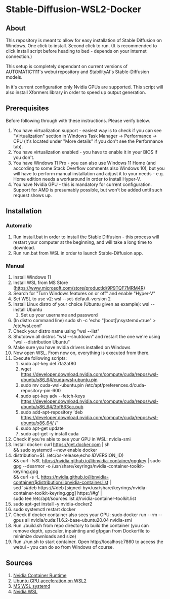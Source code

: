 # Stable-Diffusion-WSL2-Docker

## About

This repository is meant to allow for easy installation of Stable Diffusion on Windows. One click to install. Second click to run.
(It is recommended to click install script before heading to bed - depends on your internet connection.)

This setup is completely dependant on current versions of AUTOMATIC1111's webui repository and StabilityAI's Stable-Diffusion models.

In it's current configuration only Nvidia GPUs are supported. This script will also install Xformers library in order to speed up output generation.

## Prerequisites

Before following through with these instructions. Please verify below.

1. You have virtualization support - easiest way is to check if you can see "Virtualization" section in Windows Task Manager -> Performance -> CPU (it's located under "More details" if you don't see the Performance tab).
1. You have virtualization enabled - you have to enable it in your BIOS if you don't.
1. You have Windows 11 Pro - you can also use Windows 11 Home (and according to some Stack Overflow comments also Windows 10), but you will have to perform manual installation and adjust it to your needs - e.g. Home edition needs a workaround in order to install Hyper-V.
1. You have Nvidia GPU - this is mandatory for current configuration. Support for AMD is presumably possible, but won't be added until such request shows up.

## Installation

### Automatic

1. Run install.bat in order to install the Stable Diffusion - this process will restart your computer at the beginning, and will take a long time to download.
1. Run run.bat from WSL in order to launch Stable-Diffusion app.

### Manual

1. Install Windows 11
1. Install WSL from MS Store (https://www.microsoft.com/store/productId/9P9TQF7MRM4R)
1. Search for "Turn Windows features on or off" and enable "Hyper-V"
1. Set WSL to use v2: wsl --set-default-version 2
1. Install Linux distro of your choice (Ubuntu given as example): wsl --install Ubuntu
	1. Set up your username and password
1. (In distro command line) sudo sh -c 'echo "[boot]\nsystemd=true" > /etc/wsl.conf'
1. Check your distro name using "wsl --list"
1. Shutdown all distros "wsl --shutdown" and restart the one we're using "wsl --distribution Ubuntu"
1. Make sure you have nvidia drivers installed on Windows
1. Now open WSL. From now on, everything is executed from there.
1. Execute following scripts:
	1. sudo apt-key del 7fa2af80
	1. wget https://developer.download.nvidia.com/compute/cuda/repos/wsl-ubuntu/x86_64/cuda-wsl-ubuntu.pin
	1. sudo mv cuda-wsl-ubuntu.pin /etc/apt/preferences.d/cuda-repository-pin-600
	1. sudo apt-key adv --fetch-keys https://developer.download.nvidia.com/compute/cuda/repos/wsl-ubuntu/x86_64/3bf863cc.pub
	1. sudo add-apt-repository 'deb https://developer.download.nvidia.com/compute/cuda/repos/wsl-ubuntu/x86_64/ /'
	1. sudo apt-get update
	1. sudo apt-get -y install cuda
1. Check if you're able to see your GPU in WSL: nvidia-smi
1. Install docker:
	curl https://get.docker.com | sh \
  	&& sudo systemctl --now enable docker
1. distribution=$(. /etc/os-release;echo $ID$VERSION_ID) \
      && curl -fsSL https://nvidia.github.io/libnvidia-container/gpgkey | sudo gpg --dearmor -o /usr/share/keyrings/nvidia-container-toolkit-keyring.gpg \
      && curl -s -L https://nvidia.github.io/libnvidia-container/$distribution/libnvidia-container.list | \
            sed 's#deb https://#deb [signed-by=/usr/share/keyrings/nvidia-container-toolkit-keyring.gpg] https://#g' | \
            sudo tee /etc/apt/sources.list.d/nvidia-container-toolkit.list
1. sudo apt-get install -y nvidia-docker2
1. sudo systemctl restart docker
1. Check if docker container also sees your GPU: sudo docker run --rm --gpus all nvidia/cuda:11.6.2-base-ubuntu20.04 nvidia-smi
1. Run ./build.sh from repo directory to build the container (you can remove depth, upscaler, inpainting and gfpgan from Dockerfile to minimize downloads and size)
1. Run ./run.sh to start container. Open http://localhost:7860 to access the webui - you can do so from Windows of course.

## Sources

1. [Nvidia Container Runtime](https://nvidia.github.io/nvidia-container-runtime/)
1. [Ubuntu GPU acceleration on WSL2](https://ubuntu.com/tutorials/enabling-gpu-acceleration-on-ubuntu-on-wsl2-with-the-nvidia-cuda-platform#3-install-nvidia-cuda-on-ubuntu)
1. [MS WSL systemd](https://devblogs.microsoft.com/commandline/systemd-support-is-now-available-in-wsl/)
1. [Nvidia WSL](https://docs.nvidia.com/cuda/wsl-user-guide/index.html)